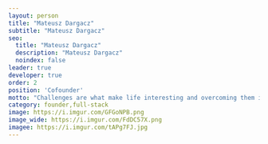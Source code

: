```yaml
---
layout: person
title: "Mateusz Dargacz"
subtitle: "Mateusz Dargacz"
seo:
  title: "Mateusz Dargacz"
  description: "Mateusz Dargacz"
  noindex: false
leader: true
developer: true
order: 2
position: 'Cofounder'
motto: "Challenges are what make life interesting and overcoming them is what makes life meaningful"
category: founder,full-stack
image: https://i.imgur.com/GFGoNPB.png
image_wide: https://i.imgur.com/FdDC57X.png
imagee: https://i.imgur.com/tAPg7FJ.jpg
---
```


